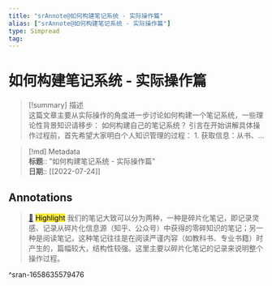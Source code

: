 ```yaml
---
title: "srAnnote@如何构建笔记系统 - 实际操作篇"
alias: ["srAnnote@如何构建笔记系统 - 实际操作篇"]
type: Simpread
tag: 
---
```


# 如何构建笔记系统 - 实际操作篇

> [!summary] 描述  
> 这篇文章主要从实际操作的角度进一步讨论如何构建一个笔记系统，一些理论性背景知识请移步： 如何构建自己的笔记系统？ 引言在开始讲解具体操作过程前，首先希望大家明白个人知识管理的过程： 1. 获取信息：从书、…

> [!md] Metadata  
> **标题**:: "如何构建笔记系统 - 实际操作篇"  
> **日期**:: [[2022-07-24]]  

## Annotations

> [📌](<http://localhost:7026/reading/5#id=1658635579476>) <mark style="background-color: #ffeb3b">Highlight</mark> 
> 我们的笔记大致可以分为两种，一种是碎片化笔记，即记录灵感、记录从碎片化信息源（知乎、公众号）中获得的零碎知识的笔记；另一种是阅读笔记，这种笔记往往是在阅读严谨内容（如教科书、专业书籍）时产生的，篇幅较大，结构性较强。这里主要以碎片化笔记的记录来说明整个操作过程。

^sran-1658635579476




